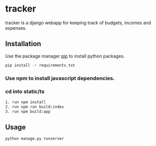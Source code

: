 # tracker

tracker is a django webapp for keeping track of budgets, incomes and expenses.

## Installation

Use the package manager [pip](https://pip.pypa.io/en/stable/) to install python packages.

```bash
pip install -r requirements.txt
```
### Use npm to install javascript dependencies.

### cd into static/ts

```bash
1. run npm install
2. run npm run build:index
3. run npm build:app
```

## Usage

```bash
python manage.py runserver
```
